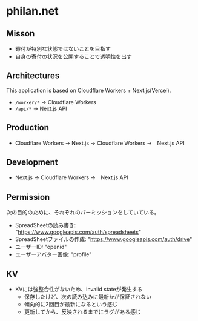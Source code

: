 # philan.net

## Misson

- 寄付が特別な状態ではないことを目指す
- 自身の寄付の状況を公開することで透明性を出す

## Architectures

This application is based on Cloudflare Workers + Next.js(Vercel).

- `/worker/*` → Cloudflare Workers
- `/api/*` → Next.js API

## Production

- Cloudflare Workers → Next.js → Cloudflare Workers →　Next.js API

## Development

- Next.js → Cloudflare Workers →　Next.js API 

## Permission

次の目的のために、それぞれのパーミッションをしていている。

- SpreadSheetの読み書き: "https://www.googleapis.com/auth/spreadsheets"
- SpreadSheetファイルの作成: "https://www.googleapis.com/auth/drive"
- ユーザーID: "openid"
- ユーザーアバター画像: "profile"

## KV 

- KVには強整合性がないため、invalid stateが発生する
    - 保存したけど、次の読み込みに最新かが保証されない
    - 傾向的に2回目が最新になるという感じ
    - 更新してから、反映されるまでにラグがある感じ
